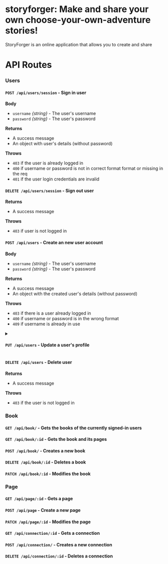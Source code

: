 # storyforger: Make and share your own choose-your-own-adventure stories!

StoryForger is an online application that allows you to create and share 

# API Routes

### Users

#### `POST /api/users/session` - Sign in user

**Body**

- `username` _{string}_ - The user's username
- `password` _{string}_ - The user's password

**Returns**

- A success message
- An object with user's details (without password)

**Throws**

- `403` if the user is already logged in
- `400` if username or password is not in correct format format or missing in the req
- `401` if the user login credentials are invalid

#### `DELETE /api/users/session` - Sign out user

**Returns**

- A success message

**Throws**

- `403` if user is not logged in

#### `POST /api/users` - Create an new user account

**Body**

- `username` _{string}_ - The user's username
- `password` _{string}_ - The user's password

**Returns**

- A success message
- An object with the created user's details (without password)

**Throws**

- `403` if there is a user already logged in
- `400` if username or password is in the wrong format
- `409` if username is already in use

<details>
<summary>

#### `PUT /api/users` - Update a user's profile
</summary>

**Body** _(no need to add fields that are not being changed)_

- `username` _{string}_ - The user's username
- `password` _{string}_ - The user's password

**Returns**

- A success message
- An object with the update user details (without password)

**Throws**

- `403` if the user is not logged in
- `400` if username or password is in the wrong format
- `409` if the username is already in use
</details>

#### `DELETE /api/users` - Delete user

**Returns**

- A success message

**Throws**

- `403` if the user is not logged in

### Book

#### `GET /api/book/` - Gets the books of the currently signed-in users

#### `GET /api/book/:id` - Gets the book and its pages
#### `POST /api/book/` - Creates a new book

#### `DELETE /api/book/:id` - Deletes a book

#### `PATCH /api/book/:id` - Modifies the book

### Page

#### `GET /api/page/:id` - Gets a page

#### `POST /api/page` - Create a new page

#### `PATCH /api/page/:id` - Modifies the page

#### `GET /api/connection/:id` - Gets a connection

#### `POST /api/connection/` - Creates a new connection

#### `DELETE /api/connection/:id` - Deletes a connection